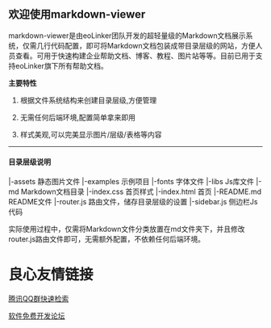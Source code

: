 ## 欢迎使用markdown-viewer
markdown-viewer是由eoLinker团队开发的超轻量级的Markdown文档展示系统，仅需几行代码配置，即可将Markdown文档包装成带目录层级的网站，方便人员查看。可用于快速构建企业帮助文档、博客、教程、图片站等等。目前已用于支持eoLinker旗下所有帮助文档。

**主要特性**

1. 根据文件系统结构来创建目录层级,方便管理

2. 无需任何后端环境,配置简单拿来即用

3. 样式美观,可以完美显示图片/层级/表格等内容

---

#### 目录层级说明
|-assets	静态图片文件
|-examples	示例项目
|-fonts		字体文件
|-libs		Js库文件
|-md		Markdown文档目录
|-index.css	首页样式
|-index.html	首页
|-README.md		README文件
|-router.js		路由文件，储存目录层级的设置
|-sidebar.js	侧边栏Js代码

实际使用过程中，仅需将Markdown文件分类放置在md文件夹下，并且修改router.js路由文件即可，无需额外配置，不依赖任何后端环境。

 # 良心友情链接

[腾讯QQ群快速检索](http://u.720life.cn/s/8cf73f7c)

[软件免费开发论坛](http://u.720life.cn/s/bbb01dc0)